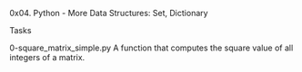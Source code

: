 0x04. Python - More Data Structures: Set, Dictionary

Tasks

0-square_matrix_simple.py A function that computes the square value of all integers of a matrix.
